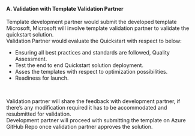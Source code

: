 <br><h4><b>A.	Validation with Template Validation Partner</b></h4>
<p>Template development partner would submit the  developed template Microsoft, Microsoft will involve template validation  partner to validate the quickstart solution. <br>
  Validation Partner would evaluate the Quickstart  with respect to below:</p>
<ul>
  <li>Ensuring all best practices and standards are  followed, Quality Assessment.</li>
  <li>Test the end to end Quickstart solution  deployment.</li>
  <li>Asses the templates with respect to  optimization possibilities.</li>
  <li>Readiness for launch.</li>
</ul>
<br><p>Validation partner will share the feedback  with development partner, if there&rsquo;s any modification required it has to be accommodated  and resubmitted for validation.<br>
  Development partner will proceed with  submitting the template on Azure GitHub Repo once validation partner approves  the solution.</p>
